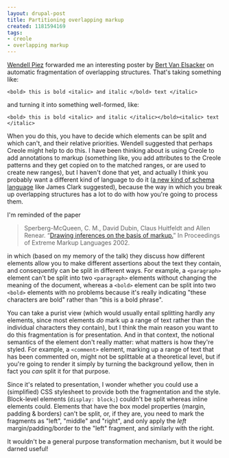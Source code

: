 ```yaml
---
layout: drupal-post
title: Partitioning overlapping markup
created: 1181594169
tags:
- creole
- overlapping markup
---
```

[Wendell Piez][1] forwarded me an interesting poster by [Bert Van Elsacker][2] on automatic fragmentation of overlapping structures. That's taking something like:

    <bold> this is bold <italic> and italic </bold> text </italic>

and turning it into something well-formed, like:

    <bold> this is bold <italic> and italic </italic></bold><italic> text </italic>

[1]: http://www.piez.org/ "Wendell's Home Page"
[2]: http://www.huygensinstituut.knaw.nl/index.php?option=com_content&task=view&id=120&Itemid=57 "Bert Van Elsacker"

When you do this, you have to decide which elements can be split and which can't, and their relative priorities. Wendell suggested that perhaps Creole might help to do this. I have been thinking about is using Creole to add annotations to markup (something like, you add attributes to the Creole patterns and they get copied on to the matched ranges, or are used to create new ranges), but I haven't done that yet, and actually I think you probably want a different kind of language to do it ([a new kind of schema language][3] like James Clark suggested), because the way in which you break up overlapping structures has a lot to do with how you're going to process them.

[3]: http://blog.jclark.com/2007/04/do-we-need-new-kind-of-schema-language.html "James Clark: Do we need a new kind of schema language?"

<!--break-->

I'm reminded of the paper

> Sperberg-McQueen, C. M., David Dubin, Claus Huitfeldt and Allen Renear. “[Drawing inferences on the basis of markup.][4]” In Proceedings of Extreme Markup Languages 2002. 

[4]: http://www.idealliance.org/papers/extreme/proceedings/html/2002/CMSMcQ01/EML2002CMSMcQ01.html

in which (based on my memory of the talk) they discuss how different elements allow you to make different assertions about the text they contain, and consequently can be split in different ways. For example, a `<paragraph>` element can't be split into two `<paragraph>` elements without changing the meaning of the document, whereas a `<bold>` element can be split into two `<bold>` elements with no problems because it's really indicating "these characters are bold" rather than "this is a bold phrase".

You can take a purist view (which would usually entail splitting hardly any elements, since most elements *do* mark up a range of text rather than the individual characters they contain), but I think the main reason you want to do this fragmentation is for presentation. And in that context, the notional semantics of the element don't really matter: what matters is how they're styled. For example, a `<comment>` element, marking up a range of text that has been commented on, might not be splittable at a theoretical level, but if you're going to render it simply by turning the background yellow, then in fact you *can* split it for that purpose.

Since it's related to presentation, I wonder whether you could use a (simplified) CSS stylesheet to provide both the fragmentation and the style. Block-level elements (`display: block;`) couldn't be split whereas inline elements could. Elements that have the box model properties (margin, padding & borders) can't be split, or, if they are, you need to mark the fragments as "left", "middle" and "right", and only apply the *left* margin/padding/border to the "left" fragment, and similarly with the right.

It wouldn't be a general purpose transformation mechanism, but it would be darned useful!
